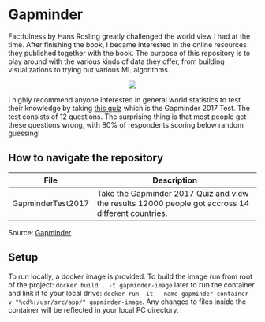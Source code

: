 # Gapminder
Factfulness by Hans Rosling greatly challenged the world view I had at the time. After finishing the book, I became interested in the online resources they published together with the book. The purpose of this repository is to play around with the various kinds of data they offer, from building visualizations to trying out various ML algorithms.
<p align="center">
  <img src="https://www.alethya.com/wp-content/uploads/2019/04/factful.jpg" />
</p>

I highly recommend anyone interested in general world statistics to test their knowledge by taking [this quiz](https://upgrader.gapminder.org/t/2017-gapminder-test?tab=q) which is the Gapminder 2017 Test. The test consists of 12 questions. The surprising thing is that most people get these questions wrong, with 80% of respondents scoring below random guessing!
## How to navigate the repository

| File | Description |
| -------| ------------| 
| GapminderTest2017 | Take the Gapminder 2017 Quiz and view the results 12000 people got accross 14 different countries. |

Source: [Gapminder](https://www.gapminder.org/)

## Setup
To run locally, a docker image is provided. To build the image run from root of the project: ```docker build . -t gapminder-image``` later to run the container and link it to your local drive: ```docker run -it --name gapminder-container -v "%cd%:/usr/src/app/" gapminder-image```. Any changes to files inside the container will be reflected in your local PC directory.
